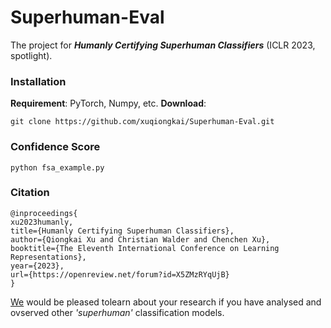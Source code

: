 # Superhuman-Eval

The project for ***Humanly Certifying Superhuman Classifiers*** (ICLR 2023, spotlight).

### Installation
**Requirement**: PyTorch, Numpy, etc.
**Download**:
```
git clone https://github.com/xuqiongkai/Superhuman-Eval.git
```

### Confidence Score
```
python fsa_example.py
```

### Citation

```bibtext
@inproceedings{
xu2023humanly,
title={Humanly Certifying Superhuman Classifiers},
author={Qiongkai Xu and Christian Walder and Chenchen Xu},
booktitle={The Eleventh International Conference on Learning Representations},
year={2023},
url={https://openreview.net/forum?id=X5ZMzRYqUjB}
}

```
[We](qiongkai.xu@unimelb.edu.au) would be pleased tolearn about your research if you have analysed and ovserved other *'superhuman'* classification models.
